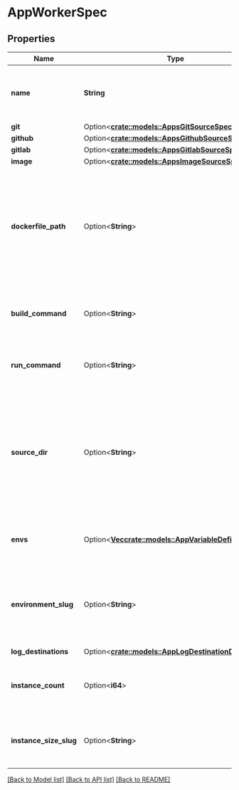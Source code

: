 # AppWorkerSpec

## Properties

Name | Type | Description | Notes
------------ | ------------- | ------------- | -------------
**name** | **String** | The name. Must be unique across all components within the same app. | 
**git** | Option<[**crate::models::AppsGitSourceSpec**](apps_git_source_spec.md)> |  | [optional]
**github** | Option<[**crate::models::AppsGithubSourceSpec**](apps_github_source_spec.md)> |  | [optional]
**gitlab** | Option<[**crate::models::AppsGitlabSourceSpec**](apps_gitlab_source_spec.md)> |  | [optional]
**image** | Option<[**crate::models::AppsImageSourceSpec**](apps_image_source_spec.md)> |  | [optional]
**dockerfile_path** | Option<**String**> | The path to the Dockerfile relative to the root of the repo. If set, it will be used to build this component. Otherwise, App Platform will attempt to build it using buildpacks. | [optional]
**build_command** | Option<**String**> | An optional build command to run while building this component from source. | [optional]
**run_command** | Option<**String**> | An optional run command to override the component's default. | [optional]
**source_dir** | Option<**String**> | An optional path to the working directory to use for the build. For Dockerfile builds, this will be used as the build context. Must be relative to the root of the repo. | [optional]
**envs** | Option<[**Vec<crate::models::AppVariableDefinition>**](app_variable_definition.md)> | A list of environment variables made available to the component. | [optional]
**environment_slug** | Option<**String**> | An environment slug describing the type of this app. For a full list, please refer to [the product documentation](https://www.digitalocean.com/docs/app-platform/). | [optional]
**log_destinations** | Option<[**crate::models::AppLogDestinationDefinition**](app_log_destination_definition.md)> |  | [optional]
**instance_count** | Option<**i64**> | The amount of instances that this component should be scaled to. Default: 1 | [optional][default to 1]
**instance_size_slug** | Option<**String**> | The instance size to use for this component. Default: `basic-xxs` | [optional][default to BasicXxs]

[[Back to Model list]](../README.md#documentation-for-models) [[Back to API list]](../README.md#documentation-for-api-endpoints) [[Back to README]](../README.md)


